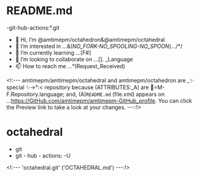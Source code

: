 # README.md
-git-hub-actions:°.git
- 👋 Hi, I’m @amtimepm/octahedron&@amtimepm/octahedral
- 👀 I’m interested in ...&(_NO_FORK-NO_SPOOLING-NO_SPOON_).../*/
- 🌱 I’m currently learning ...[F#]
- 💞️ I’m looking to collaborate on ...[]. _Language 
- 📫 How to reach me ...°(Request_Received)

<!:---
amtimepm/amtimepm/octahedral and amtimepm/octahedron are  _✨ special ✨->°:< repository because (ATTRIBUTES:_A) are 🚫=M-F.Repository.language; and, (A)`README.md` (file.xml) appears on ...https://GitHub.com/amtimepm/amtimepm-GitHub_profile.
You can click the Preview link to take a look at your changes.
---:!>

# octahedral 
- git
- git - hub - actions: -U

<!:--- 'octahedral.git' ('OCTAHEDRAL.md') ---:!>